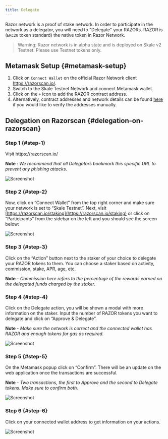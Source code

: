 ```yaml
---
title: Delegate
---
```


Razor network is a proof of stake network. In order to participate in the network as a delegator, you will need to "Delegate" your RAZORs. RAZOR is (`ERC20` token standard) the native token in Razor Network.

> Warning: Razor network is in alpha state and is deployed on Skale v2 Testnet. Please use Testnet tokens only.

## Metamask Setup {#metamask-setup}

1. Click on `Connect Wallet` on the official Razor Network client <https://razorscan.io/>.
2. Switch to the Skale Testnet Network and connect Metamask wallet.
3. Click on the `+` icon to add the RAZOR contract address.
4. Alternatively, contract addresses and network details can be found [here](/docs/incentivised-testnet/deployment-details) if you would like to verify the addresses manually.

## Delegation on Razorscan {#delegation-on-razorscan}

### Step 1 {#step-1}

Visit <https://razorscan.io/>

**Note** : _We recommend that all Delegators bookmark this specific URL to prevent any phishing attacks_.

![Screenshot](/img/1.png)

### Step 2 {#step-2}

Now, click on “Connect Wallet” from the top right corner and make sure your network is set to “Skale Testnet”. Next, visit [https://razorscan.io/staking](https://razorscan.io/staking) or click on “Participants” from the sidebar on the left and you should see the screen below:

![Screenshot](/img/2.png)

### Step 3 {#step-3}

Click on the “Action” button next to the staker of your choice to delegate your RAZOR tokens to them. You can choose a staker based on activity, commission, stake, APR, age, etc.

**Note** - _Commission here refers to the percentage of the rewards earned on the delegated funds charged by the staker._

### Step 4 {#step-4}

Click on the Delegate action, you will be shown a modal with more information on the staker. Input the number of RAZOR tokens you want to delegate and click on “Approve & Delegate”.

**Note** - _Make sure the network is correct and the connected wallet has RAZOR and enough tokens for gas as required._

![Screenshot](/img/4.png)

### Step 5 {#step-5}

On the Metamask popup click on “Confirm”. There will be an update on the web application once the transactions are successful.

**Note** - _Two transactions, the first to Approve and the second to Delegate tokens. Make sure to confirm both._

![Screenshot](/img/5.png)

### Step 6 {#step-6}

Click on your connected wallet address to get information on your actions.

![Screenshot](/img/7.png)
